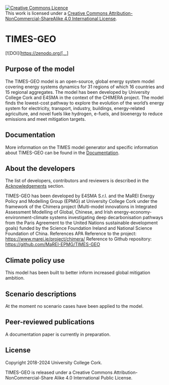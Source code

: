 
<a rel="license" href="http://creativecommons.org/licenses/by-nc-sa/4.0/"><img alt="Creative Commons Licence" style="border-width:0" src="https://i.creativecommons.org/l/by-nc-sa/4.0/88x31.png" /></a><br />This work is licensed under a <a rel="license" href="http://creativecommons.org/licenses/by-nc-sa/4.0/">Creative Commons Attribution-NonCommercial-ShareAlike 4.0 International License</a>.

# TIMES-GEO

[![DOI](https://zenodo.org/[...]

## Purpose of the model
The TIMES-GEO model is an open-source, global energy system model covering energy systems dynamics for 31 regions of which 16 countries and 15 regional aggregates. The model has been developed by University College Cork and E4SMA in the context of the CHIMERA project. The model finds the lowest-cost pathway to explore the evolution of the world’s energy system for electricity, transport, industry, buildings, energy-related agriculture, and novel fuels like hydrogen, e-fuels, and bioenergy to reduce emissions and meet mitigation targets.

## Documentation
More information on the TIMES model generator and specific information about TIMES-GEO can be found in the [Documentation](....).

## About the developers
The list of developers, contributors and reviewers is described in the [Acknowledgements](/ACKNOWLEDGEMENT.md) section. 

TIMES-GEO has been developed by E4SMA S.r.l. and the MaREI Energy Policy and Modelling Group (EPMG) at University College Cork under the framework of the Chimera project (Multi-model innovations in Integrated Assessment Modelling of Global, Chinese, and Irish energy-economy-environment-climate systems investigating deep decarbonisation pathways from the Paris Agreement to the United Nations sustainable development goals) funded by the Science Foundation Ireland and National Science Foundation of China. 
References APA 
Reference to the project: https://www.marei.ie/project/chimera/ 
Reference to Github repository: https://github.com/MaREI-EPMG/TIMES-GEO

## Climate policy use
This model has been built to better inform increased global mitigation ambition.

## Scenario descriptions
At the moment no scenario cases have been applied to the model. 

## Peer-reviewed publications
A documentation paper is currently in preparation.

## License

Copyright 2018-2024 University College Cork.

TIMES-GEO is released under a Creative Commons Attribution-NonCommercial-Share Alike 4.0 International Public License.